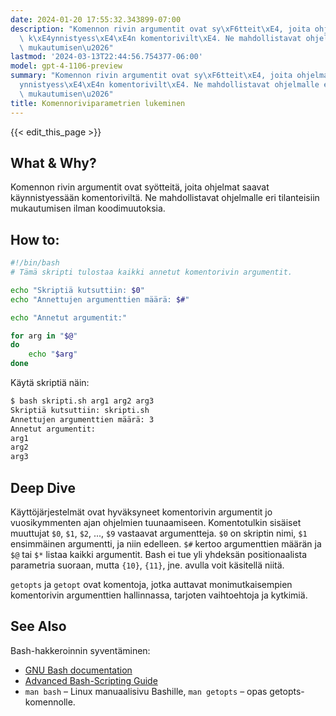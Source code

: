 ```yaml
---
date: 2024-01-20 17:55:32.343899-07:00
description: "Komennon rivin argumentit ovat sy\xF6tteit\xE4, joita ohjelmat saavat\
  \ k\xE4ynnistyess\xE4\xE4n komentorivilt\xE4. Ne mahdollistavat ohjelmalle eri tilanteisiin\
  \ mukautumisen\u2026"
lastmod: '2024-03-13T22:44:56.754377-06:00'
model: gpt-4-1106-preview
summary: "Komennon rivin argumentit ovat sy\xF6tteit\xE4, joita ohjelmat saavat k\xE4\
  ynnistyess\xE4\xE4n komentorivilt\xE4. Ne mahdollistavat ohjelmalle eri tilanteisiin\
  \ mukautumisen\u2026"
title: Komennoriviparametrien lukeminen
---
```


{{< edit_this_page >}}

## What & Why?
Komennon rivin argumentit ovat syötteitä, joita ohjelmat saavat käynnistyessään komentoriviltä. Ne mahdollistavat ohjelmalle eri tilanteisiin mukautumisen ilman koodimuutoksia.

## How to:
```Bash
#!/bin/bash
# Tämä skripti tulostaa kaikki annetut komentorivin argumentit.

echo "Skriptiä kutsuttiin: $0"
echo "Annettujen argumenttien määrä: $#"

echo "Annetut argumentit:"

for arg in "$@"
do
    echo "$arg"
done
```

Käytä skriptiä näin:
```Bash
$ bash skripti.sh arg1 arg2 arg3
Skriptiä kutsuttiin: skripti.sh
Annettujen argumenttien määrä: 3
Annetut argumentit:
arg1
arg2
arg3
```

## Deep Dive
Käyttöjärjestelmät ovat hyväksyneet komentorivin argumentit jo vuosikymmenten ajan ohjelmien tuunaamiseen. Komentotulkin sisäiset muuttujat `$0`, `$1`, `$2`, ..., `$9` vastaavat argumentteja. `$0` on skriptin nimi, `$1` ensimmäinen argumentti, ja niin edelleen. `$#` kertoo argumenttien määrän ja `$@` tai `$*` listaa kaikki argumentit. Bash ei tue yli yhdeksän positionaalista parametria suoraan, mutta `{10}`, `{11}`, jne. avulla voit käsitellä niitä.

`getopts` ja `getopt` ovat komentoja, jotka auttavat monimutkaisempien komentorivin argumenttien hallinnassa, tarjoten vaihtoehtoja ja kytkimiä.

## See Also
Bash-hakkeroinnin syventäminen:
- [GNU Bash documentation](https://www.gnu.org/software/bash/manual/)
- [Advanced Bash-Scripting Guide](https://www.tldp.org/LDP/abs/html/)
- `man bash` – Linux manuaalisivu Bashille, `man getopts` – opas getopts-komennolle.
